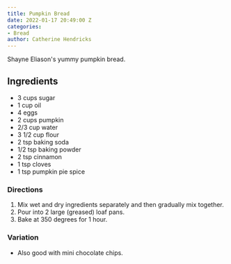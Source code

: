 ```yaml
---
title: Pumpkin Bread
date: 2022-01-17 20:49:00 Z
categories:
- Bread
author: Catherine Hendricks
---
```


Shayne Eliason's yummy pumpkin bread. 

## Ingredients
* 3 cups sugar
* 1 cup oil
* 4 eggs
* 2 cups pumpkin
* 2/3 cup water
* 3 1/2 cup flour
* 2 tsp baking soda
* 1/2 tsp baking powder
* 2 tsp cinnamon
* 1 tsp cloves
* 1 tsp pumpkin pie spice

### Directions
1. Mix wet and dry ingredients separately and then gradually mix together.
2. Pour into 2 large (greased) loaf pans.
3. Bake at 350 degrees for 1 hour. 

### Variation 
* Also good with mini chocolate chips.
